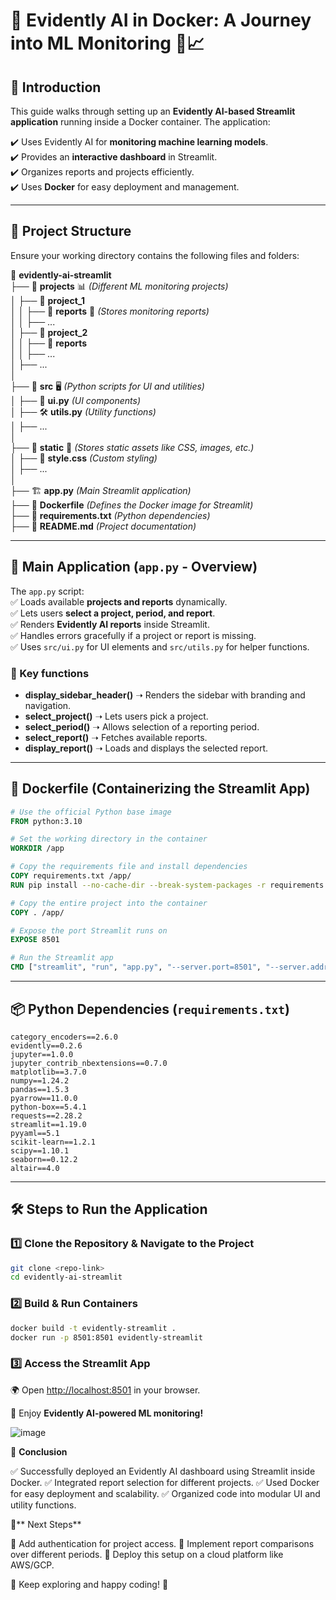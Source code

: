 
# 🚀 Evidently AI in Docker: A Journey into ML Monitoring 🎯📈  

## 📌 Introduction  
This guide walks through setting up an **Evidently AI-based Streamlit application** running inside a Docker container. The application:  

✔️ Uses Evidently AI for **monitoring machine learning models**.  
✔️ Provides an **interactive dashboard** in Streamlit.  
✔️ Organizes reports and projects efficiently.  
✔️ Uses **Docker** for easy deployment and management.  

---

## 📂 Project Structure  
Ensure your working directory contains the following files and folders:  

📁 **evidently-ai-streamlit**  
 ├── 📂 **projects**  📊 _(Different ML monitoring projects)_  
 │    ├── 📂 **project_1**  
 │    │    ├── 📂 **reports**  📑 _(Stores monitoring reports)_  
 │    │    ├── ...  
 │    ├── 📂 **project_2**  
 │    │    ├── 📂 **reports**  
 │    │    ├── ...  
 │    ├── ...  
 │  
 ├── 📂 **src**  🖥️ _(Python scripts for UI and utilities)_  
 │    ├── 📝 **ui.py** _(UI components)_  
 │    ├── 🛠 **utils.py** _(Utility functions)_  
 │    ├── ...  
 │  
 ├── 📂 **static** 🎨 _(Stores static assets like CSS, images, etc.)_  
 │    ├── 🎨 **style.css** _(Custom styling)_  
 │    ├── ...  
 │  
 ├── 🏗 **app.py**  _(Main Streamlit application)_  
 ├── 📄 **Dockerfile**  _(Defines the Docker image for Streamlit)_  
 ├── 📜 **requirements.txt**  _(Python dependencies)_  
 ├── 📘 **README.md**  _(Project documentation)_  

---

## 📝 Main Application (`app.py` - Overview)  
The `app.py` script:  
✅ Loads available **projects and reports** dynamically.  
✅ Lets users **select a project, period, and report**.  
✅ Renders **Evidently AI reports** inside Streamlit.  
✅ Handles errors gracefully if a project or report is missing.  
✅ Uses `src/ui.py` for UI elements and `src/utils.py` for helper functions.  

### 🔑 Key functions  
- **display_sidebar_header()** ➝ Renders the sidebar with branding and navigation.  
- **select_project()** ➝ Lets users pick a project.  
- **select_period()** ➝ Allows selection of a reporting period.  
- **select_report()** ➝ Fetches available reports.  
- **display_report()** ➝ Loads and displays the selected report.  

---

## 🐋 Dockerfile (Containerizing the Streamlit App)  
```dockerfile
# Use the official Python base image
FROM python:3.10  

# Set the working directory in the container
WORKDIR /app  

# Copy the requirements file and install dependencies
COPY requirements.txt /app/  
RUN pip install --no-cache-dir --break-system-packages -r requirements.txt  

# Copy the entire project into the container
COPY . /app/  

# Expose the port Streamlit runs on
EXPOSE 8501  

# Run the Streamlit app
CMD ["streamlit", "run", "app.py", "--server.port=8501", "--server.address=0.0.0.0"]
```

---

## 📦 Python Dependencies (`requirements.txt`)  
```
category_encoders==2.6.0  
evidently==0.2.6  
jupyter==1.0.0  
jupyter_contrib_nbextensions==0.7.0  
matplotlib==3.7.0  
numpy==1.24.2  
pandas==1.5.3  
pyarrow==11.0.0  
python-box==5.4.1  
requests==2.28.2  
streamlit==1.19.0  
pyyaml==5.1  
scikit-learn==1.2.1  
scipy==1.10.1  
seaborn==0.12.2  
altair==4.0  
```

---

## 🛠 Steps to Run the Application  

### 1️⃣ Clone the Repository & Navigate to the Project  
```bash
git clone <repo-link>
cd evidently-ai-streamlit
```

### 2️⃣ Build & Run Containers  
```bash
docker build -t evidently-streamlit .
docker run -p 8501:8501 evidently-streamlit
```

### 3️⃣ Access the Streamlit App  
🌍 Open [http://localhost:8501](http://localhost:8501) in your browser.  

🚀 Enjoy **Evidently AI-powered ML monitoring!**

![image](https://github.com/user-attachments/assets/f8ecf33b-64a9-4a0e-b83f-4493a58889ee)

🎯 **Conclusion**

✅ Successfully deployed an Evidently AI dashboard using Streamlit inside Docker. ✅ Integrated report selection for different projects. ✅ Used Docker for easy deployment and scalability. ✅ Organized code into modular UI and utility functions.

🚀** Next Steps**

🔹 Add authentication for project access. 🔹 Implement report comparisons over different periods. 🔹 Deploy this setup on a cloud platform like AWS/GCP.

🎯 Keep exploring and happy coding! 🚀

